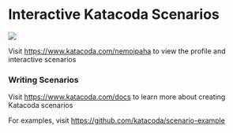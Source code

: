 # Interactive Katacoda Scenarios

[![](http://shields.katacoda.com/katacoda/nemoipaha/count.svg)](https://www.katacoda.com/nemoipaha "Get your profile on Katacoda.com")

Visit https://www.katacoda.com/nemoipaha to view the profile and interactive scenarios

### Writing Scenarios
Visit https://www.katacoda.com/docs to learn more about creating Katacoda scenarios

For examples, visit https://github.com/katacoda/scenario-example
